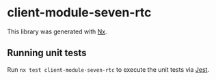 # client-module-seven-rtc

This library was generated with [Nx](https://nx.dev).

## Running unit tests

Run `nx test client-module-seven-rtc` to execute the unit tests via [Jest](https://jestjs.io).

